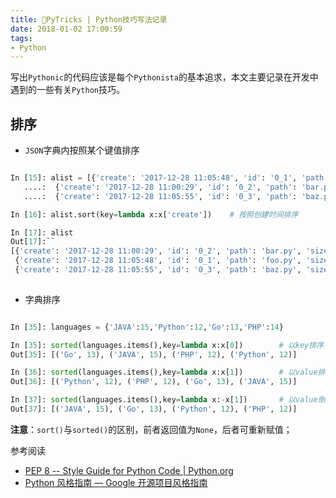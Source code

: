 ```yaml
---
title: 🐍PyTricks | Python技巧写法记录
date: 2018-01-02 17:00:59
tags:
- Python
---
```

写出`Pythonic`的代码应该是每个`Pythonista`的基本追求，本文主要记录在开发中遇到的一些有关`Python`技巧。

<!--more-->

## 排序

- `JSON`字典内按照某个键值排序

```python

In [15]: alist = [{'create': '2017-12-28 11:05:48', 'id': '0_1', 'path': 'foo.py', 'size': 0},
   ....:  {'create': '2017-12-28 11:00:29', 'id': '0_2', 'path': 'bar.py', 'size': 0},
   ....:  {'create': '2017-12-28 11:05:55', 'id': '0_3', 'path': 'baz.py', 'size': 0}]

In [16]: alist.sort(key=lambda x:x['create'])    # 按照创建时间排序 

In [17]: alist
Out[17]:``
[{'create': '2017-12-28 11:00:29', 'id': '0_2', 'path': 'bar.py', 'size': 0},
 {'create': '2017-12-28 11:05:48', 'id': '0_1', 'path': 'foo.py', 'size': 0},
 {'create': '2017-12-28 11:05:55', 'id': '0_3', 'path': 'baz.py', 'size': 0}]
 
```

- 字典排序

```python

In [35]: languages = {'JAVA':15,'Python':12,'Go':13,'PHP':14}

In [35]: sorted(languages.items(),key=lambda x:x[0])        # 以key排序
Out[35]: [('Go', 13), ('JAVA', 15), ('PHP', 12), ('Python', 12)]

In [36]: sorted(languages.items(),key=lambda x:x[1])        # 以value排序
Out[36]: [('Python', 12), ('PHP', 12), ('Go', 13), ('JAVA', 15)]

In [37]: sorted(languages.items(),key=lambda x:-x[1])       # 以value倒序
Out[37]: [('JAVA', 15), ('Go', 13), ('Python', 12), ('PHP', 12)]

```

**注意**：`sort()`与`sorted()`的区别，前者返回值为`None`，后者可重新赋值；

参考阅读

- [PEP 8 -- Style Guide for Python Code | Python.org](https://www.python.org/dev/peps/pep-0008/)
- [Python 风格指南 — Google 开源项目风格指南](https://zh-google-styleguide.readthedocs.io/en/latest/google-python-styleguide/contents/)

